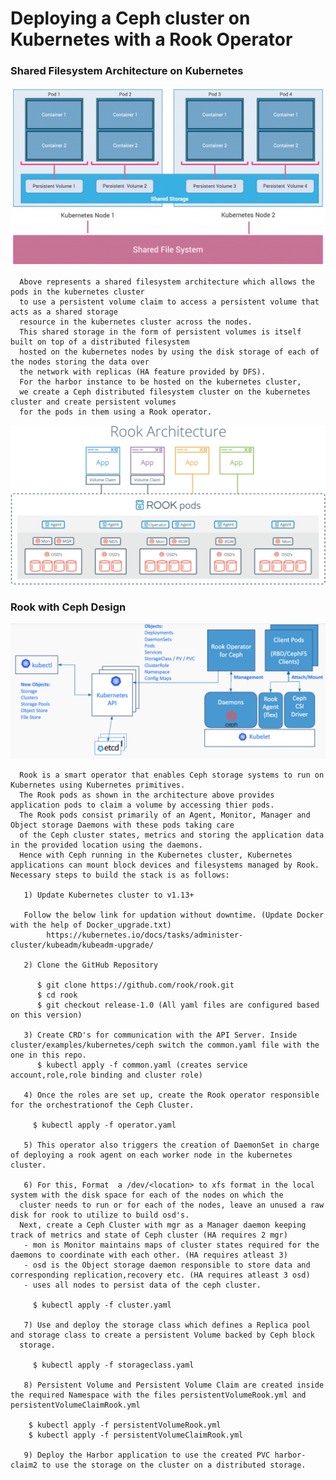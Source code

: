  # Deploying a Ceph cluster on Kubernetes with a Rook Operator
                                
 ### Shared Filesystem Architecture on Kubernetes                           
                            
   ![Shared Filesystem Architecture with Kubernetes](local-storage.png)
   
   
   
      Above represents a shared filesystem architecture which allows the pods in the kubernetes cluster 
      to use a persistent volume claim to access a persistent volume that acts as a shared storage 
      resource in the kubernetes cluster across the nodes. 
      This shared storage in the form of persistent volumes is itself built on top of a distributed filesystem 
      hosted on the kubernetes nodes by using the disk storage of each of the nodes storing the data over 
      the network with replicas (HA feature provided by DFS).
      For the harbor instance to be hosted on the kubernetes cluster, 
      we create a Ceph distributed filesystem cluster on the kubernetes cluster and create persistent volumes 
      for the pods in them using a Rook operator.  
   
   
   ![Rook Architeture](rook_architecture.png)
   
  ### Rook with Ceph Design 
   
   ![Rook with Ceph Design](rook-ceph-architecture.png)
                            
                            
      Rook is a smart operator that enables Ceph storage systems to run on Kubernetes using Kubernetes primitives.
      The Rook pods as shown in the architecture above provides application pods to claim a volume by accessing thier pods.
      The Rook pods consist primarily of an Agent, Monitor, Manager and Object storage Daemons with these pods taking care
      of the Ceph cluster states, metrics and storing the application data in the provided location using the daemons.
      Hence with Ceph running in the Kubernetes cluster, Kubernetes applications can mount block devices and filesystems managed by Rook. Necessary steps to build the stack is as follows:
       
       1) Update Kubernetes cluster to v1.13+
       
       Follow the below link for updation without downtime. (Update Docker with the help of Docker_upgrade.txt)
            https://kubernetes.io/docs/tasks/administer-cluster/kubeadm/kubeadm-upgrade/
       
       2) Clone the GitHub Repository
       
          $ git clone https://github.com/rook/rook.git
          $ cd rook
          $ git checkout release-1.0 (All yaml files are configured based on this version)
          
       3) Create CRD's for communication with the API Server. Inside cluster/examples/kubernetes/ceph switch the common.yaml file with the one in this repo.
          $ kubectl apply -f common.yaml (creates service account,role,role binding and cluster role)
          
       4) Once the roles are set up, create the Rook operator responsible for the orchestrationof the Ceph Cluster.
       
         $ kubectl apply -f operator.yaml 
       
       5) This operator also triggers the creation of DaemonSet in charge of deploying a rook agent on each worker node in the kubernetes cluster.
       
       6) For this, Format  a /dev/<location> to xfs format in the local system with the disk space for each of the nodes on which the 
	  cluster needs to run or for each of the nodes, leave an unused a raw disk for rook to utilize to build osd's.
	  Next, create a Ceph Cluster with mgr as a Manager daemon keeping track of metrics and state of Ceph cluster (HA requires 2 mgr) 
       - mon is Monitor maintains maps of cluster states required for the daemons to coordinate with each other. (HA requires atleast 3)
       - osd is the Object storage daemon responsible to store data and corresponding replication,recovery etc. (HA requires atleast 3 osd)
       - uses all nodes to persist data of the ceph cluster.
       
         $ kubectl apply -f cluster.yaml 
         
       7) Use and deploy the storage class which defines a Replica pool and storage class to create a persistent Volume backed by Ceph block 
	  storage.
        
         $ kubectl apply -f storageclass.yaml
         
       8) Persistent Volume and Persistent Volume Claim are created inside the required Namespace with the files persistentVolumeRook.yml and persistentVolumeClaimRook.yml
       
        $ kubectl apply -f persistentVolumeRook.yml 
        $ kubectl apply -f persistentVolumeClaimRook.yml
        
       9) Deploy the Harbor application to use the created PVC harbor-claim2 to use the storage on the cluster on a distributed storage.
       
       
                                                    
                                                    
                                                    

